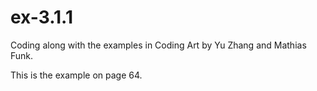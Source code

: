 # ex-3.1.1

Coding along with the examples in Coding Art by Yu Zhang and Mathias Funk.

This is the example on page 64.
